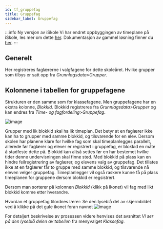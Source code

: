 ```yaml
---
id: tf_gruppefag
title: Gruppefag
sidebar_label: Gruppefag
---
```


:::info Ny versjon av iSkole
Vi har endret oppbyggingen av timeplane på iSkole, les mer om dette [her](https://dokumentasjon.iskole.net/blog/timeplan). Dokumentasjon av gammel løsning finner du [her](https://dokumentasjon.iskole.net/docs/tf_gruppefag_old). 
:::


## Generelt
Her registreres faglærerne i valgfagene for dette skoleåret. 
Hvilke grupper som tilbys er satt opp fra _Grunnlagsdata>Grupper_.

## Kolonnene i tabellen for gruppefagene
Strukturen er den samme som for klassefagene. Men gruppefagene har en ekstra kolonne, _Blokkid_. Blokkid registreres fra _Grunnlagsdata>Grupper_ og kan endres fra _Time- og fagfordeling>Gruppefag_.

![image](https://github.com/BarmanHanssen/iskole/assets/80097133/095cd6a8-4f74-4cc8-a1fa-0c401d030f7e)


Grupper med lik blokkid skal ha lik timeplan. Det betyr at en faglærer ikke kan ha to grupper med samme blokkid, og tilsvarende for en elev. Dersom skolen har planene klare for hvilke fag som skal timeplanlegges parallelt, allerede før faglærer og elever er  registrert i gruppefag, er blokkid en måte å stadfeste dette på. Blokkid kan altså settes  før en har bestemet hvilke tider denne undervisningen skal finne sted.  Med blokkid på plass kan en hindre feilregistrering av faglærer, og elevens valg av gruppefag. Det tillates ikke at en faglærer får to gruppe med samme blokkid, og tilsvarende nå eleven velger gruppefag. Timeplanlegger vil også raskere kunne få på plass timeplanen for gruppene dersom blokkid er regsistrert.

Dersom man sorterer på kolonnen _Blokkid_ (klikk på ikonet) vil fag med likt blokkid komme etter hverandre.

Hvordan et gruppefag tilordnes lærer: Se den lyseblå del av skjermbildet ved å klikke på det gule ikonet foran navnet 
![image](https://github.com/user-attachments/assets/7df35698-3e07-44ac-aa94-8930e80fdcf6)

For detaljert beskrivelse av prosessen videre henvises det avsnittet _Vi ser på den lyseblå delen av tabellen_ fra menyvalget _Klassefag_. 



